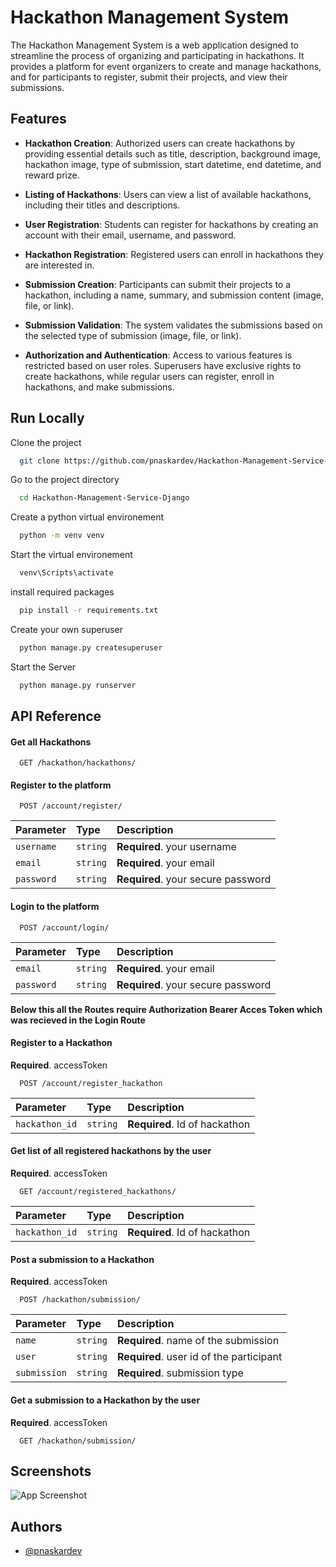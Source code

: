 
# Hackathon Management System

The Hackathon Management System is a web application designed to streamline the process of organizing and participating in hackathons. It provides a platform for event organizers to create and manage hackathons, and for participants to register, submit their projects, and view their submissions.


## Features

- **Hackathon Creation**: Authorized users can create hackathons by providing essential details such as title, description, background image, hackathon image, type of submission, start datetime, end datetime, and reward prize.

- **Listing of Hackathons**: Users can view a list of available hackathons, including their titles and descriptions.

- **User Registration**: Students can register for hackathons by creating an account with their email, username, and password.

- **Hackathon Registration**: Registered users can enroll in hackathons they are interested in.

- **Submission Creation**: Participants can submit their projects to a hackathon, including a name, summary, and submission content (image, file, or link).

- **Submission Validation**: The system validates the submissions based on the selected type of submission (image, file, or link).

- **Authorization and Authentication**: Access to various features is restricted based on user roles. Superusers have exclusive rights to create hackathons, while regular users can register, enroll in hackathons, and make submissions.

## Run Locally

Clone the project

```bash
  git clone https://github.com/pnaskardev/Hackathon-Management-Service-Django
```

Go to the project directory

```bash
  cd Hackathon-Management-Service-Django
```

Create a python virtual environement

```bash
  python -m venv venv
```

Start the virtual environement

```bash
  venv\Scripts\activate
```

install required packages

```bash
  pip install -r requirements.txt
```

Create your own superuser

```bash
  python manage.py createsuperuser
```


Start the Server

```bash
  python manage.py runserver
```


## API Reference


#### Get all Hackathons

```http
  GET /hackathon/hackathons/
```

#### Register to the platform

```http
  POST /account/register/
```
| Parameter | Type     | Description                       |
| :-------- | :------- | :-------------------------------- |
| `username` | `string` | **Required**. your username |
| `email` | `string` | **Required**. your email |
| `password` | `string` | **Required**. your secure password |


#### Login to the platform

```http
  POST /account/login/
```
| Parameter | Type     | Description                       |
| :-------- | :------- | :-------------------------------- |
| `email` | `string` | **Required**. your email |
| `password` | `string` | **Required**. your secure password |


**Below this all the Routes require Authorization Bearer Acces Token which was recieved in the Login Route**

#### Register to a Hackathon

**Required**. accessToken

```http
  POST /account/register_hackathon
```

| Parameter | Type     | Description                       |
| :-------- | :------- | :-------------------------------- |
| `hackathon_id` | `string` | **Required**. Id of hackathon |


#### Get list of all registered hackathons by the user

**Required**. accessToken

```http
  GET /account/registered_hackathons/
```

| Parameter | Type     | Description                       |
| :-------- | :------- | :-------------------------------- |
| `hackathon_id` | `string` | **Required**. Id of hackathon |


#### Post a submission to a Hackathon

**Required**. accessToken

```http
  POST /hackathon/submission/
```
| Parameter | Type     | Description                       |
| :-------- | :------- | :-------------------------------- |
| `name` | `string` | **Required**. name of the submission |
| `user` | `string` | **Required**. user id of the participant |
| `submission` | `string`  |**Required**. submission type |


#### Get a submission to a Hackathon by the user 

**Required**. accessToken

```http
  GET /hackathon/submission/
```


## Screenshots

![App Screenshot](https://via.placeholder.com/468x300?text=App+Screenshot+Here)


## Authors

- [@pnaskardev](https://www.github.com/pnaskardev)

